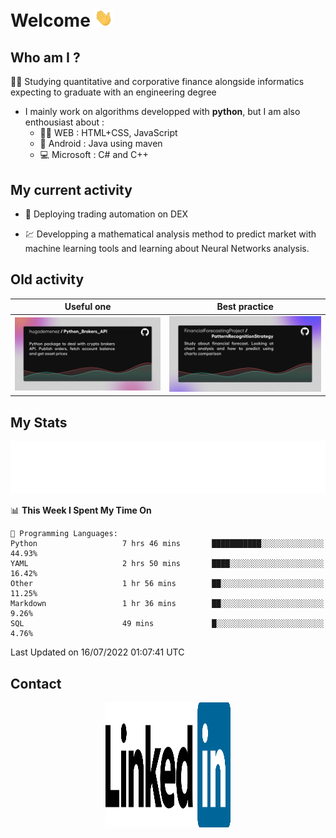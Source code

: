 # Welcome <img src="assets/hello.gif" width="30px"/>


## Who am I ?

:man_student: Studying quantitative and corporative finance alongside informatics expecting to graduate with an engineering degree

*  I mainly work on algorithms developped with **python**, but I am also enthousiast about :
    * :man_technologist: WEB : HTML+CSS, JavaScript
    * :iphone: Android : Java using maven
    * :computer: Microsoft : C# and C++

## My current activity

* :rocket: Deploying trading automation on DEX

* :chart: Developping a mathematical analysis method to predict market with machine learning tools and learning about Neural Networks analysis.

## Old activity

| Useful one | Best practice|
| ------------- | ------------- |
| [![](assets/BrokerAPI.png)](https://github.com/hugodemenez/Python_Brokers_API)  | [![](assets/PatternRecognitionStrategy.png)](https://github.com/FinancialForecastingProject/PatternRecognitionStrategy.git)  |

## My Stats

<p align=center>
<img src="metrics.plugin.wakatime.svg" alt="Metrics">
</p>

<!--START_SECTION:waka-->
📊 **This Week I Spent My Time On** 

```text
💬 Programming Languages: 
Python                   7 hrs 46 mins       ███████████░░░░░░░░░░░░░░   44.93% 
YAML                     2 hrs 50 mins       ████░░░░░░░░░░░░░░░░░░░░░   16.42% 
Other                    1 hr 56 mins        ██░░░░░░░░░░░░░░░░░░░░░░░   11.25% 
Markdown                 1 hr 36 mins        ██░░░░░░░░░░░░░░░░░░░░░░░   9.26% 
SQL                      49 mins             █░░░░░░░░░░░░░░░░░░░░░░░░   4.76%

```


 Last Updated on 16/07/2022 01:07:41 UTC
<!--END_SECTION:waka-->

## Contact

<p align=center >
<a href="https://www.linkedin.com/in/hugo-demenez/"><img src="assets/linkedin.svg" alt="Linkedin_hugodemenez" height="200px" width="200px"/></a>
</p>
